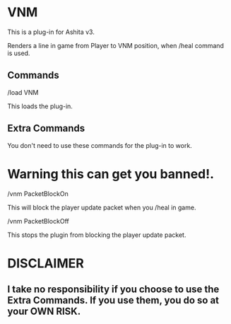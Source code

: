 # VNM

This is a plug-in for Ashita v3.

Renders a line in game from Player to VNM position, when /heal command is used.

## Commands 
/load VNM

This loads the plug-in.

## Extra Commands
You don't need to use these commands for the plug-in to work.

# Warning this can get you banned!.
/vnm PacketBlockOn

This will block the player update packet when you /heal in game.

/vnm PacketBlockOff

This stops the plugin from blocking the player update packet.


# DISCLAIMER

## I take no responsibility if you choose to use the Extra Commands. If you use them, you do so at your OWN RISK.
